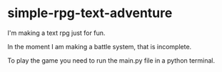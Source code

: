 # simple-rpg-text-adventure
I'm making a text rpg just for fun.

In the moment I am making a battle system, that is incomplete.

To play the game you need to run the main.py file in a python terminal.
